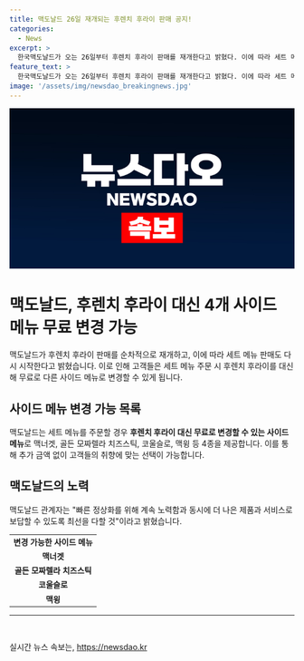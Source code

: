 ```yaml
---
title: 맥도날드 26일 재개되는 후렌치 후라이 판매 공지!
categories:
  - News
excerpt: >
  한국맥도날드가 오는 26일부터 후렌치 후라이 판매를 재개한다고 밝혔다. 이에 따라 세트 메뉴 주문 시, 후렌치 후라이를 무료로 변경할 수 있는 옵션을 제공할 예정이며, 대체할 수 있는 사이드 메뉴로는 맥너겟, 골든 모짜렐라 치즈스틱, 코울슬로, 맥윙 등 4가지가 있다. 후렌치 후라이 수급이 정상화되기 전까지 이 서비스가 제공될 예정이라고 한다.
feature_text: >
  한국맥도날드가 오는 26일부터 후렌치 후라이 판매를 재개한다고 밝혔다. 이에 따라 세트 메뉴 주문 시, 후렌치 후라이를 무료로 변경할 수 있는 옵션을 제공할 예정이며, 대체할 수 있는 사이드 메뉴로는 맥너겟, 골든 모짜렐라 치즈스틱, 코울슬로, 맥윙 등 4가지가 있다. 후렌치 후라이 수급이 정상화되기 전까지 이 서비스가 제공될 예정이라고 한다.
image: '/assets/img/newsdao_breakingnews.jpg'
---
```


<p><img src="/assets/img/newsdao_breakingnews.jpg" alt="implanttips 속보" /></p>

<h1>맥도날드, 후렌치 후라이 대신 4개 사이드 메뉴 무료 변경 가능</h1>

<p data-ke-size="size16">맥도날드가 후렌치 후라이 판매를 순차적으로 재개하고, 이에 따라 세트 메뉴 판매도 다시 시작한다고 밝혔습니다. 이로 인해 고객들은 세트 메뉴 주문 시 후렌치 후라이를 대신해 무료로 다른 사이드 메뉴로 변경할 수 있게 됩니다.</p>

<h2 data-ke-size="size26">사이드 메뉴 변경 가능 목록</h2>

<p>맥도날드는 세트 메뉴를 주문할 경우 <b>후렌치 후라이 대신 무료로 변경할 수 있는 사이드 메뉴</b>로 맥너겟, 골든 모짜렐라 치즈스틱, 코울슬로, 맥윙 등 4종을 제공합니다. 이를 통해 추가 금액 없이 고객들의 취향에 맞는 선택이 가능합니다.</p>

<h2 data-ke-size="size26">맥도날드의 노력</h2>

<p>맥도날드 관계자는 "빠른 정상화를 위해 계속 노력함과 동시에 더 나은 제품과 서비스로 보답할 수 있도록 최선을 다할 것"이라고 밝혔습니다.</p>

<table>
  <tr>
    <td style="text-align: center; height: 17px;"><b>변경 가능한 사이드 메뉴</b></td>
  </tr>
  <tr>
    <td style="text-align: center; height: 17px;"><b>맥너겟</b></td>
  </tr>
  <tr>
    <td style="text-align: center; height: 17px;"><b>골든 모짜렐라 치즈스틱</b></td>
  </tr>
  <tr>
    <td style="text-align: center; height: 17px;"><b>코울슬로</b></td>
  </tr>
  <tr>
    <td style="text-align: center; height: 17px;"><b>맥윙</b></td>
  </tr>
</table>

<hr>

<p data-ke-size="size16">&nbsp;</p>  
실시간 뉴스 속보는, <a href="https://newsdao.kr" rel="dofollow">https://newsdao.kr</a>


